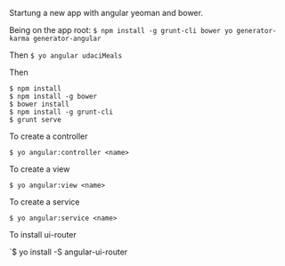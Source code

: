 Startung a new app with angular yeoman and bower.


Being on the app root:
`$ npm install -g grunt-cli bower yo generator-karma generator-angular`

Then
`$ yo angular udaciMeals`

Then
```,.
$ npm install
$ npm install -g bower
$ bower install
$ npm install -g grunt-cli
$ grunt serve
```

To create a controller

`$ yo angular:controller <name>`

To create a view

`$ yo angular:view <name>`

To create a service

`$ yo angular:service <name>`

To install ui-router

`$ yo install -S angular-ui-router
